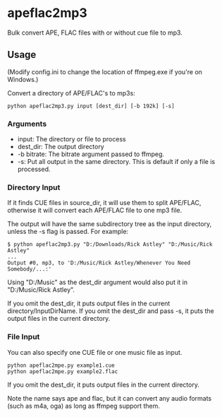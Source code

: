 # apeflac2mp3
Bulk convert APE, FLAC files with or without cue file to mp3.

## Usage
(Modify config.ini to change the location of ffmpeg.exe if you're on Windows.)

Convert a directory of APE/FLAC's to mp3s:

    python apeflac2mp3.py input [dest_dir] [-b 192k] [-s]

### Arguments
* input: The directory or file to process
* dest_dir: The output directory
* -b bitrate: The bitrate argument passed to ffmpeg.
* -s: Put all output in the same directory. This is default if only a file is processed.

### Directory Input
If it finds CUE files in source_dir, it will use them to split APE/FLAC, otherwise it will convert each APE/FLAC file to one mp3 file. 

The output will have the same subdirectory tree as the input directory, unless the -s flag is passed.
For example:
```
$ python apeflac2mp3.py "D:/Downloads/Rick Astley" "D:/Music/Rick Astley"
...
Output #0, mp3, to 'D:/Music/Rick Astley/Whenever You Need Somebody/...:'
```
Using "D:/Music" as the dest_dir argument would also put it in "D:/Music/Rick Astley". 

If you omit the dest_dir, it puts output files in the current directory/InputDirName. If you omit the dest_dir and pass -s, it puts the output files in the current directory.

### File Input
You can also specify one CUE file or one music file as input.

    python apeflac2mpe.py example1.cue
    python apeflac2mpe.py example2.flac
    
If you omit the dest_dir, it puts output files in the current directory.

Note the name says ape and flac, but it can convert any audio formats (such as m4a, oga) as long as ffmpeg support them.
